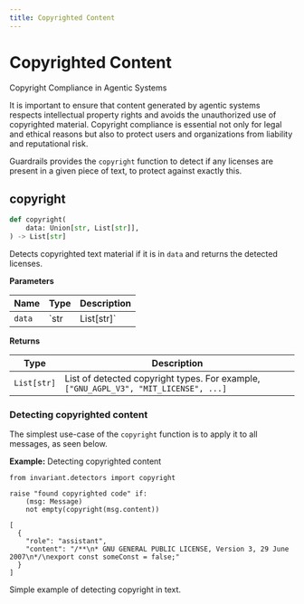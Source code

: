 ```yaml
---
title: Copyrighted Content
---
```


# Copyrighted Content
<div class='subtitle'>
Copyright Compliance in Agentic Systems
</div>

It is important to ensure that content generated by agentic systems respects intellectual property rights and avoids the unauthorized use of copyrighted material. Copyright compliance is essential not only for legal and ethical reasons but also to protect users and organizations from liability and reputational risk.

Guardrails provides the `copyright` function to detect if any licenses are present in a given piece of text, to protect against exactly this.

## copyright <span class="detector-badge"></span>
```python
def copyright(
    data: Union[str, List[str]],
) -> List[str]
```
Detects copyrighted text material if it is in `data` and returns the detected licenses.

**Parameters**

| Name        | Type   | Description                            |
|-------------|--------|----------------------------------------|
| `data`      | `str | List[str]` |  A single message or a list of messages. |

**Returns**

| Type   | Description                            |
|--------|----------------------------------------|
| `List[str]` |  List of detected copyright types. For example, `["GNU_AGPL_V3", "MIT_LICENSE", ...]`|

### Detecting copyrighted content
The simplest use-case of the `copyright` function is to apply it to all messages, as seen below.

**Example:** Detecting copyrighted content
```guardrail
from invariant.detectors import copyright

raise "found copyrighted code" if:
    (msg: Message)
    not empty(copyright(msg.content))
```
```example-trace
[
  {
    "role": "assistant",
    "content": "/**\n* GNU GENERAL PUBLIC LICENSE, Version 3, 29 June 2007\n*/\nexport const someConst = false;"
  }
]
```
<div class="code-caption">Simple example of detecting copyright in text.</div>
